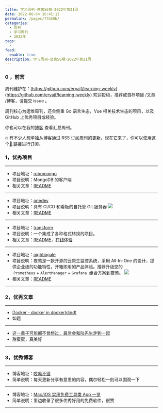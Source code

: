 ```yaml
---
title: 学习周刊-总第56期-2022年第21周
date: 2022-06-04 16:41:13
permalink: /pages/77b80b/
categories:
  - 周刊
  - 学习周刊
  - 2022年
tags:
  -
feed:
  enable: true
description: 学习周刊-总第56期-2022年第21周
---
```


### 0 ，前言

周刊维护在：[https://github.com/eryajf/learning-weekly](https://github.com/eryajf/learning-weekly) 欢迎投稿，推荐或自荐项目 /文章 /博客，请提交 issue 。

周刊核心为运维周刊，还会侧重 Go 语言生态，Vue 相关技术生态的项目，以及 GitHub 上优秀项目或经验。

你也可以在我的[博客](http://fsvip.gitee.io/hexo-theme-fluid//learning-weekly/) 查看汇总周刊。

🔥 有不少人想单独从博客通过 RSS 订阅周刊的更新，现在它来了，你可以使用这个[🔗 链接](http://fsvip.gitee.io/hexo-theme-fluid//learning-weekly.xml)进行订阅。

### 1，优秀项目

---

- 项目地址：[robomongo](https://github.com/Studio3T/robomongo)
- 项目说明：MongoDB 的客户端
- 相关文章：[README](https://github.com/Studio3T/robomongo#readme)

---

- 项目地址：[onedev](https://github.com/theonedev/onedev)
- 项目说明：具有 CI/CD 和看板的自托管 Git 服务器
  ![](http://t.eryajf.net/imgs/2022/05/3d9cc5b7c4ebf826.gif)
- 相关文章：[README](https://github.com/theonedev/onedev#readme)

---

- 项目地址：[transform](https://github.com/ritz078/transform)
- 项目说明：一个集成了各种格式转换的项目。
- 相关文章：[README](https://github.com/ritz078/transform#readme)，[在线体验](https://transform.tools/)

---

- 项目地址：[nightingale](https://github.com/ccfos/nightingale)
- 项目说明：夜莺是一款开源的云原生监控系统，采用 All-In-One 的设计，提供企业级的功能特性，开箱即用的产品体验。推荐升级您的  `Prometheus` + `AlertManager` + `Grafana`  组合方案到夜莺。
  ![](http://t.eryajf.net/imgs/2022/05/916740e4c18787ce.png)
- 相关文章：[README](https://github.com/ccfos/nightingale/blob/main/README_ZH.md)

---

### 2，优秀文章

---

- [Docker - docker in docker(dind)](https://www.cnblogs.com/anliven/p/13551614.html)
- 如题

---

- [这一辈子可能都不曾想过，最后会和陆先生走到一起](https://luxingwen.github.io/2020/05/26/%E8%BF%99%E4%B8%80%E8%BE%88%E5%AD%90%E5%8F%AF%E8%83%BD%E9%83%BD%E4%B8%8D%E6%9B%BE%E6%83%B3%E8%BF%87%EF%BC%8C%E6%9C%80%E5%90%8E%E4%BC%9A%E5%92%8C%E9%99%86%E5%85%88%E7%94%9F%E8%B5%B0%E5%88%B0%E4%B8%80%E8%B5%B7/)
- 甜蜜蜜，真美好

---

### 3，优秀博客

---

- 博客地址：[哎呦不错](https://aiyoubucuo.com/)
- 简单说明：每天更新分享有意思的内容，偶尔轻松一刻可以围观一下

---

- 博客地址：[Mac/iOS 实用免费工具类 App 一览](https://zh.okaapps.com/)
- 简单说明：里边收录了很多优秀好用的免费软件，很赞

---
